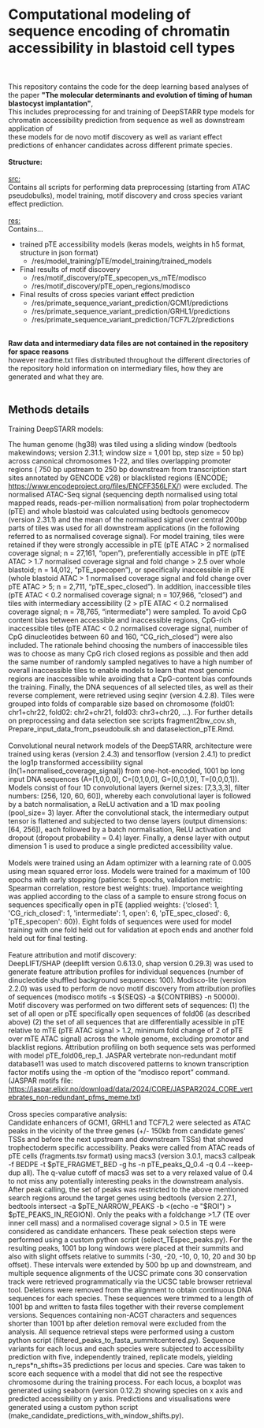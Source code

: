 # Computational modeling of sequence encoding of chromatin accessibility in blastoid cell types
<br><br>
This repository contains the code for the deep learning based analyses of the paper <b>"The molecular determinants and evolution of timing of human blastocyst implantation"</b>,<br>
This includes preprocessing for and training of DeepSTARR type models for chromatin accessibility prediction from sequence as well as downstream application of<br> 
these models for de novo motif discovery as well as variant effect predictions of enhancer candidates across different primate species.<br>
<br>
<b>Structure:</b>
<br>
<br>
<u>src:</u><br>
Contains all scripts for performing data preprocessing (starting from ATAC pseudobulks), 
model training, motif discovery and cross species variant effect prediction.<br>
<br>
<u>res:</u><br>
Contains...<br>
- trained pTE accessibility models (keras models, weights in h5 format, structure in json format) 
    - /res/model_training/pTE/model_training/trained_models
- Final results of motif discovery
    - /res/motif_discovery/pTE_specopen_vs_mTE/modisco
    - /res/motif_discovery/pTE_open_regions/modisco<br>
- Final results of cross species variant effect prediction
    - /res/primate_sequence_variant_prediction/GCM1/predictions
    - /res/primate_sequence_variant_prediction/GRHL1/predictions
    - /res/primate_sequence_variant_prediction/TCF7L2/predictions

<br><b>Raw data and intermediary data files are not contained in the repository for space reasons</b><br>however readme.txt files distributed throughout the different directories of the repository hold information on intermediary files, how they are generated and what they are.
<br><br>
## Methods details

Training DeepSTARR models:<br>

The human genome (hg38) was tiled using a sliding window (bedtools makewindows; version 2.31.1; window size = 1,001 bp, step size = 50 bp) across canonical chromosomes 1-22, and tiles overlapping promoter regions ( 750 bp upstream to 250 bp downstream from transcription start sites annotated by GENCODE v28) or blacklisted regions (ENCODE; https://www.encodeproject.org/files/ENCFF356LFX/) were excluded. The normalised ATAC-Seq signal (sequencing depth normalised using total mapped reads, reads-per-million normalisation) from polar trophectoderm (pTE) and whole blastoid was calculated using bedtools genomecov (version 2.31.1) and the mean of the normalised signal over central 200bp parts of tiles was used for all downstream applications (in the following referred to as normalised coverage signal). For model training, tiles were retained if they were strongly accessible in pTE (pTE ATAC > 2 normalised coverage signal; n = 27,161, “open”), preferentially accessible in pTE (pTE ATAC > 1.7 normalised coverage signal and fold change > 2.5 over whole blastoid; n = 14,012, “pTE_specopen”), or specifically inaccessible in pTE (whole blastoid ATAC > 1 normalised coverage signal and fold change over pTE ATAC > 5; n = 2,711, “pTE_spec_closed”). In addition, inaccessible tiles (pTE ATAC < 0.2 normalised coverage signal; n = 107,966, “closed”) and tiles with intermediary accessibility (2 > pTE ATAC < 0.2 normalised coverage signal; n = 78,765, “intermediate”) were sampled. To avoid CpG content bias between accessible and inaccessible regions, CpG-rich inaccessible tiles (pTE ATAC < 0.2 normalised coverage signal, number of CpG dinucleotides between 60 and 160, “CG_rich_closed”) were also included. The rationale behind choosing the numbers of inaccessible tiles was to choose as many CpG rich closed regions as possible and then add the same number of randomly sampled negatives to have a high number of overall inaccessible tiles to enable models to learn that most genomic regions are inaccessible while avoiding that a CpG-content bias confounds the training. Finally, the DNA sequences of all selected tiles, as well as their reverse complement, were retrieved using seqinr (version 4.2.8). Tiles were grouped into folds of comparable size based on chromosome (fold01: chr1+chr22, fold02: chr2+chr21, fold03: chr3+chr20, …). For further details on preprocessing and data selection see scripts fragment2bw_cov.sh, Prepare_input_data_from_pseudobulk.sh and dataselection_pTE.Rmd.<br>
<br>
Convolutional neural network models of the DeepSTARR, architecture were trained using keras (version  2.4.3) and tensorflow (version  2.4.1) to predict the log1p transformed accessibility signal (ln(1+normalised_coverage_signal)) from one-hot-encoded, 1001 bp long input DNA sequences (A=[1,0,0,0], C=[0,1,0,0], G=[0,0,1,0], T=[0,0,0,1]). Models consist of four 1D convolutional layers (kernel sizes: [7,3,3,3], filter numbers: [256, 120, 60, 60]), whereby each convolutional layer is followed by a batch normalisation, a ReLU activation and a 1D max pooling (pool_size= 3) layer. After the convolutional stack, the intermediary output tensor is flattened and subjected to two dense layers (output dimensions: [64, 256]), each followed by a batch normalisation, ReLU activation and dropout (dropout probability = 0.4) layer. Finally, a dense layer with output dimension 1 is used to produce a single predicted accessibility value.<br>
<br>
Models were trained using an Adam optimizer with a learning rate of 0.005 using mean squared error loss. Models were trained for a maximum of 100 epochs with early stopping (patience: 5 epochs, validation metric: Spearman correlation, restore best weights: true).  Importance weighting was applied according to the class of a sample to ensure strong focus on sequences specifically open in pTE (applied weights: {‘closed’: 1, 'CG_rich_closed': 1, 'intermediate': 1, open': 6, 'pTE_spec_closed': 6, 'pTE_specopen': 60}). Eight folds of sequences were used for model training with one fold held out for validation at epoch ends and another fold held out for final testing.<br>
<br>
Feature attribution and motif discovery:<br>
DeepLIFT/SHAP (deeplift version 0.6.13.0, shap version 0.29.3) was used to generate feature attribution profiles for individual sequences (number of dinucleotide shuffled background sequences: 100). Modisco-lite (version 2.2.0) was used to perform de novo motif discovery from attribution profiles of sequences (modisco motifs -s ${SEQS} -a ${CONTRIBS} -n 50000). Motif discovery was performed on two different sets of sequences: (1) the set of all open or pTE specifically open sequences of fold06 (as described above)  (2) the set of all sequences that are differentially acessible in pTE relative to mTE (pTE ATAC signal > 1.2, minimum fold change of 2 of pTE over mTE ATAC signal) across the whole genome, excluding promotor and blacklist regions. Attribution profiling on both sequence sets was performed with model pTE_fold06_rep_1. JASPAR vertebrate non-redundant motif database11 was used to match discovered patterns to known transcription factor motifs using the -m option of the “modisco report” command. (JASPAR motifs file: https://jaspar.elixir.no/download/data/2024/CORE/JASPAR2024_CORE_vertebrates_non-redundant_pfms_meme.txt)<br>
<br>
Cross species comparative analysis:<br>
Candidate enhancers of GCM1, GRHL1 and TCF7L2 were selected as ATAC peaks in the vicinity of the three genes (+/- 150kb from candidate genes’ TSSs and before the next upstream and downstream TSSs) that showed trophectoderm specific accessibility. 
Peaks were called from ATAC reads of pTE cells (fragments.tsv format) using macs3 (version 3.0.1, macs3 callpeak -f BEDPE -t $pTE_FRAGMET_BED -g hs -n pTE_peaks_Q_0.4 -q 0.4 --keep-dup all). The q-value cutoff of macs3 was set to a very relaxed value of 0.4 to not miss any potentially interesting peaks in the downstream analysis. After peak calling, the set of peaks was restricted to the above mentioned search regions around the target genes using bedtools (version  2.27.1, bedtools intersect -a $pTE_NARROW_PEAKS -b <(echo -e "$ROI") > $pTE_PEAKS_IN_REGION). Only the peaks with a foldchange >1.7 (TE over inner cell mass) and a normalised coverage signal > 0.5 in TE were considered as candidate enhancers. 
These peak selection steps were performed using a custom python script (select_TEspec_peaks.py). For the resulting peaks, 1001 bp long windows were placed at their summits and also with slight offsets relative to summits (-30, -20, -10, 0, 10, 20 and 30 bp offset). These intervals were extended by 500 bp up and downstream, and multiple sequence alignments of the UCSC primate cons 30 conservation track were retrieved programmatically via the UCSC table browser retrieval tool. Deletions were removed from the alignment to obtain continuous DNA sequences for each species. These sequences were trimmed to a length of 1001 bp and written to fasta files together with their reverse complement versions. Sequences containing non-ACGT characters and sequences shorter than 1001 bp after deletion removal were excluded from the analysis. All sequence retrieval steps were performed using a custom python script (filtered_peaks_to_fasta_summitcentered.py). Sequence variants for each locus and each species were subjected to accessibility prediction with five, independently trained, replicate models, yielding n_reps*n_shifts=35 predictions per locus and species. Care was taken to score each sequence with a model that did not see the respective chromosome during the training process. For each locus, a boxplot was generated using seaborn (version 0.12.2) showing species on x axis and predicted accessibility on y axis. Predictions and visualisations were generated using a custom python script (make_candidate_predictions_with_window_shifts.py).

